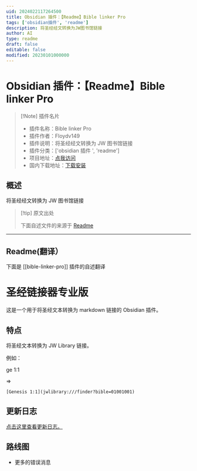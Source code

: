```yaml
---
uid: 2024022117264500
title: Obsidian 插件：【Readme】Bible linker Pro
tags: ['obsidian插件', 'readme']
description: 将圣经经文转换为JW图书馆链接
author: AI
type: readme
draft: false
editable: false
modified: 20230101000000
---
```


# Obsidian 插件：【Readme】Bible linker Pro

> [!Note] 插件名片
> - 插件名称：Bible linker Pro
> - 插件作者：Floydv149
> - 插件说明：将圣经经文转换为 JW 图书馆链接
> - 插件分类：['obsidian 插件 ', 'readme']
> - 项目地址：[点我访问](https://github.com/Floydv149/bibleLinkerPro)
> - 国内下载地址：[下载安装](https://pkmer.cn/products/plugin/pluginMarket/?bible-linker-pro)

## 概述

将圣经经文转换为 JW 图书馆链接

> [!tip] 原文出处
>
>下面自述文件的来源于 [Readme](https://ghproxy.net/https://raw.githubusercontent.com/Floydv149/bibleLinkerPro/main/README.md)
>

---

## Readme(翻译）

下面是 [[bible-linker-pro]] 插件的自述翻译

# 圣经链接器专业版

这是一个用于将圣经文本转换为 markdown 链接的 Obsidian 插件。

## 特点

将圣经文本转换为 JW Library 链接。

例如：

ge 1:1

=>

`[Genesis 1:1](jwlibrary:///finder?bible=01001001)`

## 更新日志

[点击这里查看更新日志。](https://github.com/Floydv149/bibleLinkerPro/blob/main/CHANGELOG.MD)

## 路线图

- 更多的错误消息



